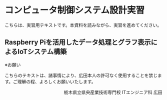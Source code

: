# コンピュータ制御システム設計実習

こちらは、実習用テキストです。本資料を読みながら、実習を進めてください。

## Raspberry Piを活用したデータ処理とグラフ表示によるIoTシステム構築

※お願い

こちらのテキストは、諸事情により、広田本人の許可なく使用することを禁じます。ご理解の程、よろしくお願いいたします。

<div style="text-align: right;">栃木県立県央産業技術専門校 ITエンジニア科 広田</div>
